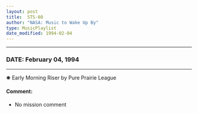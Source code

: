 ```yaml
---
layout: post
title:  STS-60
author: "NASA: Music to Wake Up By"
type: MusicPlaylist
date_modified: 1994-02-04
---
```


----
### DATE: February 04, 1994
----
✺ Early Morning Riser by Pure Prairie League

#### Comment:
* No mission comment
